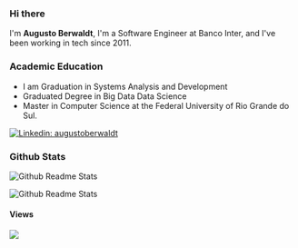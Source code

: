 ### Hi there 

I'm **Augusto Berwaldt**,  I'm a Software Engineer at Banco Inter, and I've been working in tech since 2011. 

### Academic Education
- I am Graduation in Systems Analysis and Development 
- Graduated Degree in Big Data Data Science
- Master in Computer Science at the Federal University of Rio Grande do Sul.




[![Linkedin: augustoberwaldt](https://img.shields.io/badge/-Linkedin-blue?style=flat-square&logo=Linkedin&logoColor=white&link=https://www.linkedin.com/in/augusto-berwaldt/)](https://www.linkedin.com/in/augusto-berwaldt-32081761/)

### Github Stats  
![Github Readme Stats](https://github-readme-stats.vercel.app/api?username=augustoberwaldt&show_icons=true&count_private=true)  

![Github Readme Stats](https://github-readme-stats.vercel.app/api/top-langs/?username=augustoberwaldt)  

#### Views  
![](https://komarev.com/ghpvc/?username=augustoberwaldt&color=blue)

<!--
**augustoberwaldt/augustoberwaldt** is a ✨ _special_ ✨ repository because its `README.md` (this file) appears on your GitHub profile.

Here are some ideas to get you started:

- 🔭 I’m currently working on ...
- 🌱 I’m currently learning ...
- 👯 I’m looking to collaborate on ...
- 🤔 I’m looking for help with ...
- 💬 Ask me about ...
- 📫 How to reach me: ...
- 😄 Pronouns: ...
- ⚡ Fun fact: ...
-->
